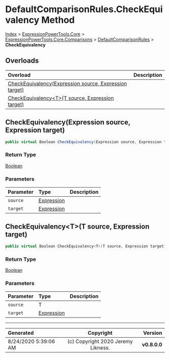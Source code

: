 ﻿# DefaultComparisonRules.CheckEquivalency Method

[Index](../index.md) > [ExpressionPowerTools.Core](ExpressionPowerTools.Core.a.md) > [ExpressionPowerTools.Core.Comparisons](ExpressionPowerTools.Core.Comparisons.n.md) > [DefaultComparisonRules](ExpressionPowerTools.Core.Comparisons.DefaultComparisonRules.cs.md) > **CheckEquivalency**



## Overloads

| Overload | Description |
| :-- | :-- |
| [CheckEquivalency(Expression source, Expression target)](#checkequivalencyexpression-source-expression-target) |  |
| [CheckEquivalency&lt;T>(T source, Expression target)](#checkequivalencytt-source-expression-target) |  |
## CheckEquivalency(Expression source, Expression target)



```csharp
public virtual Boolean CheckEquivalency(Expression source, Expression target)
```

### Return Type

 [Boolean](https://docs.microsoft.com/dotnet/api/system.boolean) 

### Parameters

| Parameter | Type | Description |
| :-- | :-- | :-- |
| `source` | [Expression](https://docs.microsoft.com/dotnet/api/system.linq.expressions.expression) |  |
| `target` | [Expression](https://docs.microsoft.com/dotnet/api/system.linq.expressions.expression) |  |


## CheckEquivalency&lt;T>(T source, Expression target)



```csharp
public virtual Boolean CheckEquivalency<T>(T source, Expression target)
```

### Return Type

 [Boolean](https://docs.microsoft.com/dotnet/api/system.boolean) 

### Parameters

| Parameter | Type | Description |
| :-- | :-- | :-- |
| `source` | T |  |
| `target` | [Expression](https://docs.microsoft.com/dotnet/api/system.linq.expressions.expression) |  |



---

| Generated | Copyright | Version |
| :-- | :-: | --: |
| 8/24/2020 5:39:06 AM | (c) Copyright 2020 Jeremy Likness. | **v0.8.0.0** |
